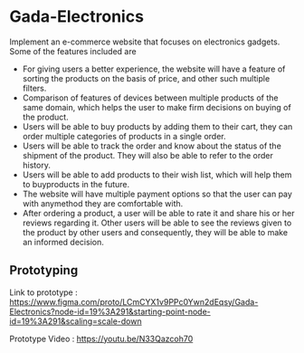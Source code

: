 # Gada-Electronics
Implement an e-commerce website that focuses on electronics gadgets. Some of the features included are
* For giving users a better experience, the website will have a feature of sorting the products on the basis of price, and other such multiple filters.
* Comparison of features of devices between multiple products of the same domain, which helps the user to make firm decisions on buying of the product.
* Users will be able to buy products by adding them to their cart, they can order multiple categories of products in a single order.
* Users will be able to track the order and know about the status of the shipment of the product. They will also be able to refer to the order history.
* Users will be able to add products to their wish list, which will help them to buyproducts in the future.
* The website will have multiple payment options so that the user can pay with anymethod they are comfortable with.
* After ordering a product, a user will be able to rate it and share his or her reviews regarding it. Other users will be able to see the reviews given to the product by other users and consequently, they will be able to make an informed decision.


## Prototyping

Link to prototype : https://www.figma.com/proto/LCmCYX1v9PPc0Ywn2dEqsy/Gada-Electronics?node-id=19%3A291&starting-point-node-id=19%3A291&scaling=scale-down

Prototype Video : https://youtu.be/N33Qazcoh70
